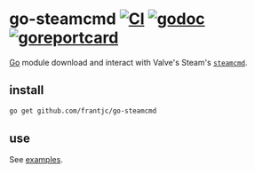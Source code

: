 # go-steamcmd [![CI](https://github.com/frantjc/go-steamcmd/actions/workflows/ci.yml/badge.svg?branch=main&event=push)](https://github.com/frantjc/go-steamcmd/actions) [![godoc](https://pkg.go.dev/badge/github.com/frantjc/go-steamcmd.svg)](https://pkg.go.dev/github.com/frantjc/go-steamcmd) [![goreportcard](https://goreportcard.com/badge/github.com/frantjc/go-steamcmd)](https://goreportcard.com/report/github.com/frantjc/go-steamcmd)

[Go](https://go.dev) module download and interact with Valve's Steam's [`steamcmd`](https://developer.valvesoftware.com/wiki/SteamCMD).

## install

```sh
go get github.com/frantjc/go-steamcmd
```

## use

See [examples](examples/).
